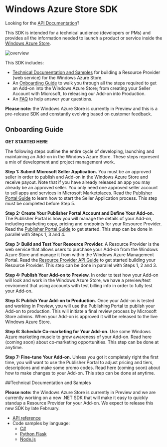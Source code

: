 # Windows Azure Store SDK

Looking for the [API Documentation](https://github.com/WindowsAzure/azure-resource-provider-sdk/tree/master/docs)?

This SDK is intended for a technical audience (developers or PMs) and provides all the information needed to launch a product or service inside the [Windows Azure Store](http://www.windowsazure.com/en-us/store/overview/).  

![overview](https://raw.github.com/WindowsAzure/azure-resource-provider-sdk/master/docs/images/azure-store1.png)  

This SDK includes:
- [Technical Documentation and Samples](https://github.com/WindowsAzure/azure-resource-provider-sdk/blob/master/README.md#technical-documentation-and-samples) for building a Resource Provider (web service) for the Windows Azure Store.
- An [Onboarding Guide](https://github.com/WindowsAzure/azure-resource-provider-sdk/blob/master/README.md#onboarding-guide) to walk you through all the steps required to get an Add-on into the Windows Azure Store; from creating your Seller Account with Microsoft, to releasing our Add-on into Production.
- An [FAQ](https://github.com/WindowsAzure/azure-resource-provider-sdk/tree/master/docs/faq.md) to help answer your questions.

**Please note:** the Windows Azure Store is currently in Preview and this is a pre-release SDK and constantly evolving based on customer feedback.


## Onboarding Guide

**GET STARTED HERE**

The following steps outline the entire cycle of developing, launching and maintaining an Add-on in the Windows Azure Store.  These steps represent a mix of development and project management work.

**Step 1: Submit Microsoft Seller Application.**  You must be an approved seller in order to publish and Add-on in the Windows Azure Store and receive payout.  Note that if you have already released an app you may already be an approved seller.  You only need one approved seller account to sell apps and services in Microsoft Marketplaces.  Read the [Publisher Portal Guide](https://github.com/WindowsAzure/azure-resource-provider-sdk/tree/master/docs/publisher-portal.md) to learn how to start the Seller Application process.  This step must be completed before Step 5.

**Step 2: Create Your Publisher Portal Account and Define Your Add-on.**  The Publisher Portal is how you will manage the details of your Add-on, including marketing copy, pricing and endpoints for your Resource Provider.  Read the [Publisher Portal Guide](https://github.com/WindowsAzure/azure-resource-provider-sdk/tree/master/docs/publisher-portal.md) to get started. This step can be done in parallel with Steps 1, 3 and 4.

**Step 3: Build and Test Your Resource Provider.**  A Resource Provider is the web service that allows users to purchase your Add-on from the Windows Azure Store and manage it from within the Windows Azure Management Portal.  Read the [Resource Provider API Guide](https://github.com/WindowsAzure/azure-resource-provider-sdk/tree/master/docs/README.md) to get started building your Resource Provider.  This step can be done in parallel with Steps 1, 2 and 3.

**Step 4: Publish Your Add-on to Preview.**  In order to test how your Add-on will look and work in the Windows Azure Store, we have a preview/test enviroment that using accounts with test billing info in order to fully test your Add-on.

**Step 5: Publish Your Add-on to Production.** Once your Add-on is tested and working in Preview, you will use the Publishing Portal to publish your Add-on to production.  This will initiate a final review process by Microsoft Store admins.  When your Add-on is approved it will be released to the live Windows Azure Store.

**Step 6: Schedule Co-marketing for Your Add-on.** Use some Windows Azure marketing muscle to grow awareness of your Add-on.  Read here (coming soon) about co-marketing opportunities.  This step can be done at anytime.

**Step 7: Fine-tune Your Add-on.**  Unless you got it completely right the first time, you will want to use the Publisher Portal to adjust pricing and tiers, descriptions and make some promo codes.  Read here (coming soon) about how to make changes to your Add-on.  This step can be done at anytime.

##Technical Documentation and Samples

**Please note:** the Windows Azure Store is currently in Preview and we are currently working on a new .NET SDK that will make it easy to quickly standup a Resource Provider for your Add-on.  We expect to release this new SDK by late February.

- [API reference](https://github.com/WindowsAzure/azure-resource-provider-sdk/tree/master/docs)
- Code samples by language:
  - [C#](https://github.com/MetricsHub/AzureStoreRP)
  - [Python Flask](https://github.com/WindowsAzure/azure-resource-provider-sdk/tree/master/samples/python-flask)
  - [Node.js](https://github.com/auth0/node-azure-store)


